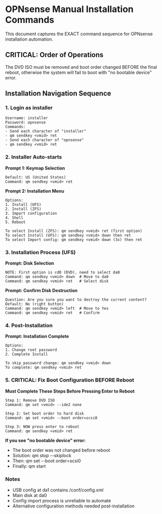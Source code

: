 # OPNsense Manual Installation Commands

This document captures the EXACT command sequence for OPNsense installation automation.

## CRITICAL: Order of Operations

The DVD ISO must be removed and boot order changed BEFORE the final reboot, otherwise the system will fail to boot with "no bootable device" error.

## Installation Navigation Sequence

### 1. Login as installer
```
Username: installer
Password: opnsense
Commands:
- Send each character of "installer"
- qm sendkey <vmid> ret
- Send each character of "opnsense"  
- qm sendkey <vmid> ret
```

### 2. Installer Auto-starts

**Prompt 1: Keymap Selection**
```
Default: US (United States)
Command: qm sendkey <vmid> ret
```

**Prompt 2: Installation Menu**
```
Options:
1. Install (UFS)
2. Install (ZFS)  
3. Import configuration
4. Shell
5. Reboot

To select Install (ZFS): qm sendkey <vmid> ret (first option)
To select Install (UFS): qm sendkey <vmid> down then ret
To select Import config: qm sendkey <vmid> down (3x) then ret
```

### 3. Installation Process (UFS)

**Prompt: Disk Selection**
```
NOTE: First option is cd0 (DVD), need to select da0
Command: qm sendkey <vmid> down  # Move to da0
Command: qm sendkey <vmid> ret   # Select disk
```

**Prompt: Confirm Disk Destruction**
```
Question: Are you sure you want to destroy the current content?
Default: No (right button)
Command: qm sendkey <vmid> left  # Move to Yes
Command: qm sendkey <vmid> ret   # Confirm
```

### 4. Post-Installation

**Prompt: Installation Complete**
```
Options:
1. Change root password
2. Complete Install

To skip password change: qm sendkey <vmid> down
To complete: qm sendkey <vmid> ret
```

### 5. CRITICAL: Fix Boot Configuration BEFORE Reboot

**Must Complete These Steps Before Pressing Enter to Reboot**
```
Step 1: Remove DVD ISO
Command: qm set <vmid> --ide2 none

Step 2: Set boot order to hard disk
Command: qm set <vmid> --boot order=scsi0

Step 3: NOW press enter to reboot
Command: qm sendkey <vmid> ret
```

**If you see "no bootable device" error:**
- The boot order was not changed before reboot
- Solution: qm stop <vmid> --skiplock
- Then: qm set <vmid> --boot order=scsi0
- Finally: qm start <vmid>

### Notes
- USB config at da1 contains /conf/config.xml
- Main disk at da0
- Config import process is unreliable to automate
- Alternative configuration methods needed post-installation